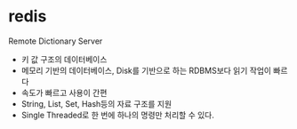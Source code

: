 # redis
Remote Dictionary Server

- 키 값 구조의 데이터베이스
- 메모리 기반의 데이터베이스, Disk를 기반으로 하는 RDBMS보다 읽기 작업이 빠르다
- 속도가 빠르고 사용이 간편
- String, List, Set, Hash등의 자료 구조를 지원
- Single Threaded로 한 번에 하나의 명령만 처리할 수 있다.